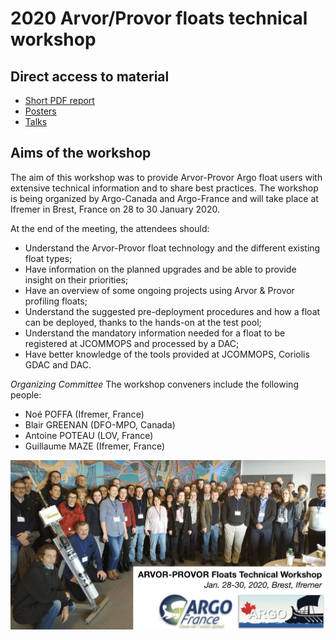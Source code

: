 # 2020 Arvor/Provor floats technical workshop

## Direct access to material

- [Short PDF report](https://github.com/euroargodev/techworkshop/tree/gh-pages/assets/2020_Arvor_Provor_float_technical_workshop_report.pdf)
- [Posters](https://github.com/euroargodev/techworkshop/tree/gh-pages/assets/posters)
- [Talks](https://github.com/euroargodev/techworkshop/tree/gh-pages/assets/slides)

## Aims of the workshop
The aim of this workshop was to provide Arvor-Provor Argo float users with extensive technical information and to share best practices. The workshop is being organized by Argo-Canada and Argo-France and will take place at Ifremer in Brest, France on 28 to 30 January 2020.

At the end of the meeting, the attendees should:
- Understand the Arvor-Provor float technology and the different existing float types;
- Have information on the planned upgrades and be able to provide insight on their priorities;
- Have an overview of some ongoing projects using Arvor & Provor profiling floats;
- Understand the suggested pre-deployment procedures and how a float can be deployed, thanks to the hands-on at the test pool;
- Understand the mandatory information needed for a float to be registered at JCOMMOPS and processed by a DAC;
- Have better knowledge of the tools provided at JCOMMOPS, Coriolis GDAC and DAC.

*Organizing Committee*
The workshop conveners include the following people:

- Noé POFFA (Ifremer, France)
- Blair GREENAN (DFO-MPO, Canada)
- Antoine POTEAU (LOV, France)
- Guillaume MAZE (Ifremer, France)

![Group Picture](assets/img/Group_picture_banner_light.jpg)

